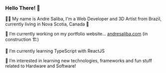 ### Hello There! 👋

🙋‍♂️ My name is Andre Saliba, I'm a Web Developer and 3D Artist from Brazil, currently living in Nova Scotia, Canada 🍁

🔭 I’m currently working on my portfolio website... [andresaliba.com](http://andresaliba.com/) (in construction 🏗) 

🌱 I’m currently learning TypeScript with ReactJS

🤔 I’m interested in learning new technologies, frameworks and fun stuff related to Hardware and Software!

<!--
**andresaliba/andresaliba** is a ✨ _special_ ✨ repository because its `README.md` (this file) appears on your GitHub profile.

Here are some ideas to get you started:

- 🔭 I’m currently working on ...
- 🌱 I’m currently learning ...
- 👯 I’m looking to collaborate on ...
- 🤔 I’m looking for help with ...
- 💬 Ask me about ...
- 📫 How to reach me: ...
- 😄 Pronouns: ...
- ⚡ Fun fact: ...
-->
